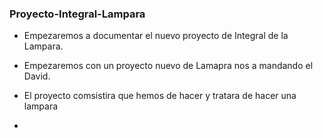 ### Proyecto-Integral-Lampara

* Empezaremos a documentar el nuevo proyecto de Integral de la Lampara.

* Empezaremos con un proyecto nuevo de Lamapra nos a mandando el David.

* El proyecto comsistira que hemos de hacer y tratara de hacer una lampara

* 

